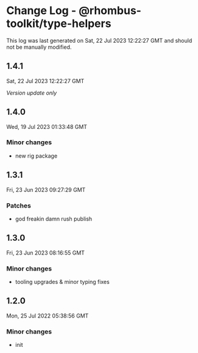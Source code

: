 # Change Log - @rhombus-toolkit/type-helpers

This log was last generated on Sat, 22 Jul 2023 12:22:27 GMT and should not be manually modified.

## 1.4.1
Sat, 22 Jul 2023 12:22:27 GMT

_Version update only_

## 1.4.0
Wed, 19 Jul 2023 01:33:48 GMT

### Minor changes

- new rig package

## 1.3.1
Fri, 23 Jun 2023 09:27:29 GMT

### Patches

- god freakin damn rush publish

## 1.3.0
Fri, 23 Jun 2023 08:16:55 GMT

### Minor changes

- tooling upgrades & minor typing fixes

## 1.2.0
Mon, 25 Jul 2022 05:38:56 GMT

### Minor changes

- init

